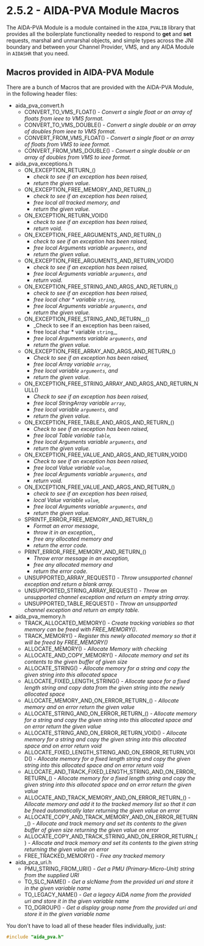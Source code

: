 # 2.5.2 - AIDA-PVA Module Macros

The AIDA-PVA Module is a module contained in the `AIDA_PVALIB` library that provides all the boilerplate functionality
needed to respond to **get** and **set** requests, marshal and unmarshal objects, and simple types across the JNI
boundary and between your Channel Provider, VMS, and any AIDA Module in `AIDASHR` that you need.

## Macros provided in AIDA-PVA Module

There are a bunch of Macros that are provided with the AIDA-PVA Module, in the following header files:

- aida_pva_convert.h
    - CONVERT_TO_VMS_FLOAT() - _Convert a single float or an array of floats from ieee to VMS format._
    - CONVERT_TO_VMS_DOUBLE() - _Convert a single double or an array of doubles from ieee to VMS format._
    - CONVERT_FROM_VMS_FLOAT() - _Convert a single float or an array of floats from VMS to ieee format._
    - CONVERT_FROM_VMS_DOUBLE() - _Convert a single double or an array of doubles from VMS to ieee format._
- aida_pva_exceptions.h
    - ON_EXCEPTION_RETURN_()
        - _check to see if an exception has been raised,_
        - _return the given value._
    - ON_EXCEPTION_FREE_MEMORY_AND_RETURN_()
        - _check to see if an exception has been raised,_
        - _free local all tracked memory, and_
        - _return the given value._
    - ON_EXCEPTION_RETURN_VOID()
        - _check to see if an exception has been raised,_
        - _return void._
    - ON_EXCEPTION_FREE_ARGUMENTS_AND_RETURN_()
        - _check to see if an exception has been raised,_
        - _free local Arguments variable `arguments`, and_
        - _return the given value._
    - ON_EXCEPTION_FREE_ARGUMENTS_AND_RETURN_VOID()
        - _check to see if an exception has been raised,_
        - _free local Arguments variable `arguments`, and_
        - _return void._
    - ON_EXCEPTION_FREE_STRING_AND_ARGS_AND_RETURN_()
        - _check to see if an exception has been raised,_
        - _free local char * variable `string`,_
        - _free local Arguments variable `arguments`, and_
        - _return the given value._
    - ON_EXCEPTION_FREE_STRING_AND_RETURN__()
        - _Check to see if an exception has been raised,
        - free local char * variable `string`,_
        - _free local Arguments variable `arguments`, and_
        - _return the given value._
    - ON_EXCEPTION_FREE_ARRAY_AND_ARGS_AND_RETURN_()
        - _Check to see if an exception has been raised,_
        - _free local Array variable `array`,_
        - _free local variable `arguments`, and_
        - _return the given value._
    - ON_EXCEPTION_FREE_STRING_ARRAY_AND_ARGS_AND_RETURN_NULL()
        - _Check to see if an exception has been raised,_
        - _free local StringArray variable `array`,_
        - _free local variable `arguments`, and_
        - _return the given value._
    - ON_EXCEPTION_FREE_TABLE_AND_ARGS_AND_RETURN_()
        - _Check to see if an exception has been raised,_
        - _free local Table variable `table`,_
        - _free local Arguments variable `arguments`, and_
        - _return the given value._
    - ON_EXCEPTION_FREE_VALUE_AND_ARGS_AND_RETURN_VOID()
        - _Check to see if an exception has been raised,_
        - _free local Value variable `value`,_
        - _free local Arguments variable `arguments`, and_
        - _return void._
    - ON_EXCEPTION_FREE_VALUE_AND_ARGS_AND_RETURN_()
        - _check to see if an exception has been raised,_
        - _local Value variable `value`,_
        - _free local Arguments variable `arguments`, and_
        - _return the given value._
    - SPRINTF_ERROR_FREE_MEMORY_AND_RETURN_()
        - _Format an error message,_
        - _throw it in an exception,_,
        - _free any allocated memory and_
        - _return the error code._
    - PRINT_ERROR_FREE_MEMORY_AND_RETURN_()
        - _Throw error message in an exception,_
        - _free any allocated memory and_
        - _return the error code._
    - UNSUPPORTED_ARRAY_REQUEST() - _Throw unsupported channel exception and return a blank array._
    - UNSUPPORTED_STRING_ARRAY_REQUEST() - _Throw an unsupported channel exception and return an empty string array._
    - UNSUPPORTED_TABLE_REQUEST() - _Throw an unsupported channel exception and return an empty table._
- aida_pva_memory.h
    - TRACK_ALLOCATED_MEMORY() - _Create tracking variables so that memory can be freed with FREE_MEMORY()_.
    - TRACK_MEMORY() - _Register this newly allocated memory so that it will be freed by FREE_MEMORY()_
    - ALLOCATE_MEMORY() - _Allocate Memory with checking_
    - ALLOCATE_AND_COPY_MEMORY() - _Allocate memory and set its contents to the given buffer of given size_
    - ALLOCATE_STRING() - _Allocate memory for a string and copy the given string into this allocated space_
    - ALLOCATE_FIXED_LENGTH_STRING() - _Allocate space for a fixed length string and copy data from the given string
      into the newly allocated space_
    - ALLOCATE_MEMORY_AND_ON_ERROR_RETURN_() - _Allocate memory and on error return the given value_
    - ALLOCATE_STRING_AND_ON_ERROR_RETURN_() - _Allocate memory for a string and copy the given string into this
      allocated space and on error return the given value_
    - ALLOCATE_STRING_AND_ON_ERROR_RETURN_VOID() - _Allocate memory for a string and copy the given string into this
      allocated space and on error return void_
    - ALLOCATE_FIXED_LENGTH_STRING_AND_ON_ERROR_RETURN_VOID() - _Allocate memory for a fixed length string and copy the
      given string into this allocated space and on error return void_
    - ALLOCATE_AND_TRACK_FIXED_LENGTH_STRING_AND_ON_ERROR_RETURN_() - _Allocate memory for a fixed length string and
      copy the given string into this allocated space and on error return the given value_
    - ALLOCATE_AND_TRACK_MEMORY_AND_ON_ERROR_RETURN_() - _Allocate memory and add it to the tracked memory list so that
      it can be freed automatically later returning the given value on error_
    - ALLOCATE_COPY_AND_TRACK_MEMORY_AND_ON_ERROR_RETURN_() - _Allocate and track memory and set its contents to the
      given buffer of given size returning the given value on error_
    - ALLOCATE_COPY_AND_TRACK_STRING_AND_ON_ERROR_RETURN_() - _Allocate and track memory and set its contents to the
      given string returning the given value on error_
    - FREE_TRACKED_MEMORY() - _Free any tracked memory_
- aida_pca_uri.h
    - PMU_STRING_FROM_URI() - _Get a PMU (Primary-Micro-Unit) string from the supplied URI_
    - TO_SLC_NAME() - _Get a slcName from the provided uri and store it in the given variable name_
    - TO_LEGACY_NAME() - _Get a legacy AIDA name from the provided uri and store it in the given variable name_
    - TO_DGROUP() - _Get a display group name from the provided uri and store it in the given variable name_

You don't have to load all of these header files individually, just:

```c
#include "aida_pva.h"
```
